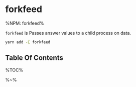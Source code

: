 # forkfeed

%NPM: forkfeed%

`forkfeed` is Passes answer values to a child process on data.

```sh
yarn add -E forkfeed
```

## Table Of Contents

%TOC%

%~%